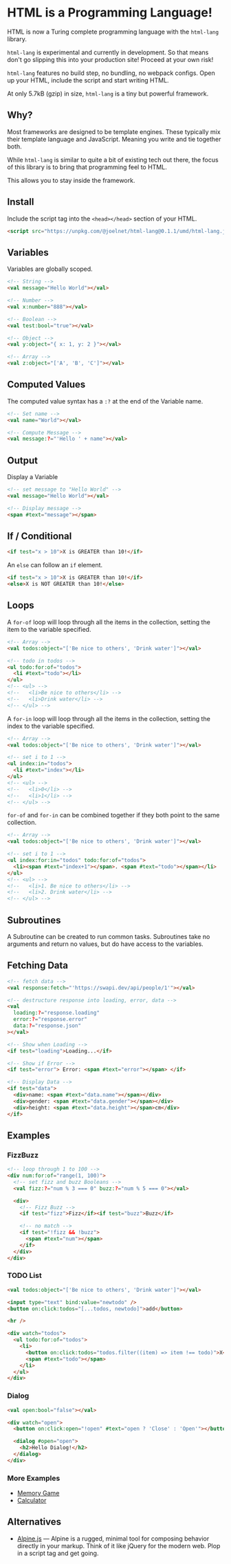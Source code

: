 # HTML is a Programming Language!

HTML is now a Turing complete programming language with the `html-lang` library.

`html-lang` is experimental and currently in development. So that means don't go slipping this into your production site! Proceed at your own risk!

`html-lang` features no build step, no bundling, no webpack configs. Open up your HTML, include the script and start writing HTML.

At only 5.7kB (gzip) in size, `html-lang` is a tiny but powerful framework.

## Why?

Most frameworks are designed to be template engines. These typically mix their template language and JavaScript. Meaning you write and tie together both.

While `html-lang` is similar to quite a bit of existing tech out there, the focus of this library is to bring that programming feel to HTML.

This allows you to stay inside the framework.

## Install

Include the script tag into the `<head></head>` section of your HTML.

```html
<script src="https://unpkg.com/@joelnet/html-lang@0.1.1/umd/html-lang.js"></script>
```

## Variables

Variables are globally scoped.

```html
<!-- String -->
<val message="Hello World"></val>

<!-- Number -->
<val x:number="888"></val>

<!-- Boolean -->
<val test:bool="true"></val>

<!-- Object -->
<val y:object="{ x: 1, y: 2 }"></val>

<!-- Array -->
<val z:object="['A', 'B', 'C']"></val>
```

## Computed Values

The computed value syntax has a `:?` at the end of the Variable name.

```html
<!-- Set name -->
<val name="World"></val>

<!-- Compute Message -->
<val message:?="'Hello ' + name"></val>
```

## Output

Display a Variable

```html
<!-- set message to "Hello World" -->
<val message="Hello World"></val>

<!-- Display message -->
<span #text="message"></span>
```

## If / Conditional

```html
<if test="x > 10">X is GREATER than 10!</if>
```

An `else` can follow an `if` element.

```html
<if test="x > 10">X is GREATER than 10!</if>
<else>X is NOT GREATER than 10!</else>
```

## Loops

A `for-of` loop will loop through all the items in the collection, setting the item to the variable specified.

```html
<!-- Array -->
<val todos:object="['Be nice to others', 'Drink water']"></val>

<!-- todo in todos -->
<ul todo:for:of="todos">
  <li #text="todo"></li>
</ul>
<!-- <ul> -->
<!--   <li>Be nice to others</li> -->
<!--   <li>Drink water</li> -->
<!-- </ul> -->
```

A `for-in` loop will loop through all the items in the collection, setting the index to the variable specified.

```html
<!-- Array -->
<val todos:object="['Be nice to others', 'Drink water']"></val>

<!-- set i to 1 -->
<ul index:in="todos">
  <li #text="index"></li>
</ul>
<!-- <ul> -->
<!--   <li>0</li> -->
<!--   <li>1</li> -->
<!-- </ul> -->
```

`for-of` and `for-in` can be combined together if they both point to the same collection.

```html
<!-- Array -->
<val todos:object="['Be nice to others', 'Drink water']"></val>

<!-- set i to 1 -->
<ul index:for:in="todos" todo:for:of="todos">
  <li><span #text="index+1"></span>. <span #text="todo"></span></li>
</ul>
<!-- <ul> -->
<!--   <li>1. Be nice to others</li> -->
<!--   <li>2. Drink water</li> -->
<!-- </ul> -->
```

## Subroutines

A Subroutine can be created to run common tasks. Subroutines take no arguments and return no values, but do have access to the variables.

## Fetching Data

```html
<!-- fetch data -->
<val response:fetch="'https://swapi.dev/api/people/1'"></val>

<!-- destructure response into loading, error, data -->
<val
  loading:?="response.loading"
  error:?="response.error"
  data:?="response.json"
></val>

<!-- Show when Loading -->
<if test="loading">Loading...</if>

<!-- Show if Error -->
<if test="error"> Error: <span #text="error"></span> </if>

<!-- Display Data -->
<if test="data">
  <div>name: <span #text="data.name"></span></div>
  <div>gender: <span #text="data.gender"></span></div>
  <div>height: <span #text="data.height"></span>cm</div>
</if>
```

## Examples

### FizzBuzz

```html
<!-- loop through 1 to 100 -->
<div num:for:of="range(1, 100)">
  <!-- set fizz and buzz Booleans -->
  <val fizz:?="num % 3 === 0" buzz:?="num % 5 === 0"></val>

  <div>
    <!-- Fizz Buzz -->
    <if test="fizz">Fizz</if><if test="buzz">Buzz</if>

    <!-- no match -->
    <if test="!fizz && !buzz">
      <span #text="num"></span>
    </if>
  </div>
</div>
```

### TODO List

```html
<val todos:object="['Be nice to others', 'Drink water']"></val>

<input type="text" bind:value="newtodo" />
<button on:click:todos="[...todos, newtodo]">add</button>

<hr />

<div watch="todos">
  <ul todo:for:of="todos">
    <li>
      <button on:click:todos="todos.filter((item) => item !== todo)">X</button>
      <span #text="todo"></span>
    </li>
  </ul>
</div>
```

### Dialog

```html
<val open:bool="false"></val>

<div watch="open">
  <button on:click:open="!open" #text="open ? 'Close' : 'Open'"></button>

  <dialog #open="open">
    <h2>Hello Dialog!</h2>
  </dialog>
</div>
```

### More Examples

- [Memory Game](https://codepen.io/joelnet/pen/BadymQz)
- [Calculator](https://codepen.io/joelnet/pen/porzEPv)

## Alternatives

- [Alpine.js](https://alpinejs.dev/) — Alpine is a rugged, minimal tool for composing behavior directly in your markup. Think of it like jQuery for the modern web. Plop in a script tag and get going.
